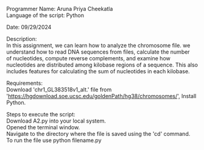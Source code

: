 Programmer Name: Aruna Priya Cheekatla   
Language of the script: Python

Date: 09/29/2024  
  
Description:  
In this assignment, we can learn how to analyze the chromosome file. we understand how to read DNA sequences from files, calculate the number of nucleotides, compute reverse complements, and examine how nucleotides are distributed among kilobase regions of a sequence. This also includes features for calculating the sum of nucleotides in each kilobase. 
  
Requirements:    
Download 'chr1_GL383518v1_alt.' file from 'https://hgdownload.soe.ucsc.edu/goldenPath/hg38/chromosomes/', Install Python. 
  
Steps to execute the script:   
Download A2.py into your local system.  
Opened the terminal window.  
Navigate to the directory where the file is saved using the 'cd' command.  
To run the file use python filename.py


